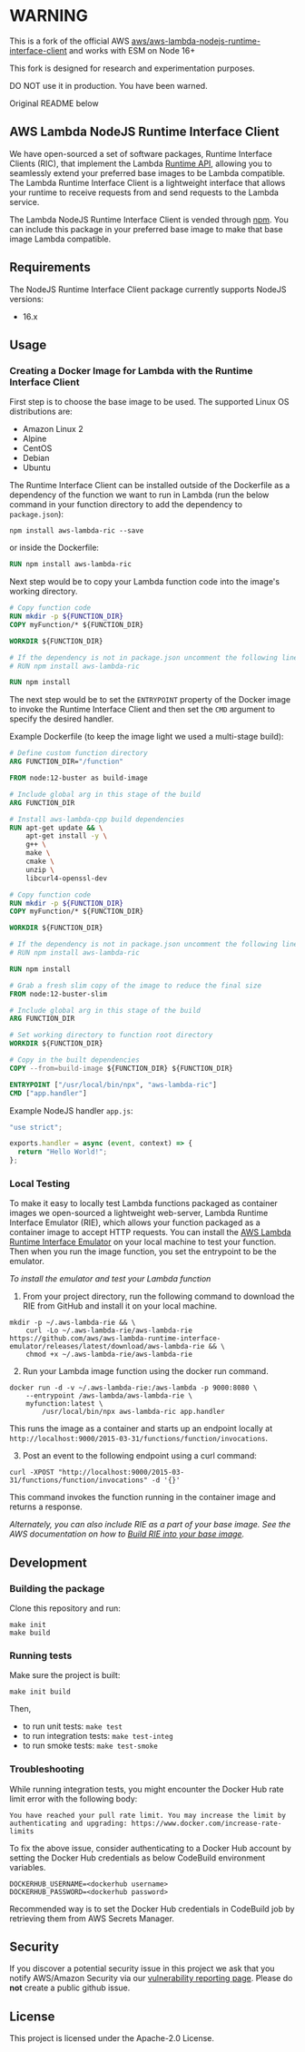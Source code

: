 # WARNING

This is a fork of the official AWS [aws/aws-lambda-nodejs-runtime-interface-client](https://github.com/aws/aws-lambda-nodejs-runtime-interface-client)
and works with ESM on Node 16+

This fork is designed for research and experimentation purposes.

DO NOT use it in production. You have been warned.

Original README below

## AWS Lambda NodeJS Runtime Interface Client

We have open-sourced a set of software packages, Runtime Interface Clients (RIC), that implement the Lambda
[Runtime API](https://docs.aws.amazon.com/lambda/latest/dg/runtimes-api.html), allowing you to seamlessly extend your preferred
base images to be Lambda compatible.
The Lambda Runtime Interface Client is a lightweight interface that allows your runtime to receive requests from and send requests to the Lambda service.

The Lambda NodeJS Runtime Interface Client is vended through [npm](https://www.npmjs.com/package/aws-lambda-ric).
You can include this package in your preferred base image to make that base image Lambda compatible.

## Requirements

The NodeJS Runtime Interface Client package currently supports NodeJS versions:

- 16.x

## Usage

### Creating a Docker Image for Lambda with the Runtime Interface Client

First step is to choose the base image to be used. The supported Linux OS distributions are:

- Amazon Linux 2
- Alpine
- CentOS
- Debian
- Ubuntu

The Runtime Interface Client can be installed outside of the Dockerfile as a dependency of the function we want to run in Lambda (run the below command in your function directory to add the dependency to `package.json`):

```shell script
npm install aws-lambda-ric --save
```

or inside the Dockerfile:

```dockerfile
RUN npm install aws-lambda-ric
```

Next step would be to copy your Lambda function code into the image's working directory.

```dockerfile
# Copy function code
RUN mkdir -p ${FUNCTION_DIR}
COPY myFunction/* ${FUNCTION_DIR}

WORKDIR ${FUNCTION_DIR}

# If the dependency is not in package.json uncomment the following line
# RUN npm install aws-lambda-ric

RUN npm install
```

The next step would be to set the `ENTRYPOINT` property of the Docker image to invoke the Runtime Interface Client and then set the `CMD` argument to specify the desired handler.

Example Dockerfile (to keep the image light we used a multi-stage build):

```dockerfile
# Define custom function directory
ARG FUNCTION_DIR="/function"

FROM node:12-buster as build-image

# Include global arg in this stage of the build
ARG FUNCTION_DIR

# Install aws-lambda-cpp build dependencies
RUN apt-get update && \
    apt-get install -y \
    g++ \
    make \
    cmake \
    unzip \
    libcurl4-openssl-dev

# Copy function code
RUN mkdir -p ${FUNCTION_DIR}
COPY myFunction/* ${FUNCTION_DIR}

WORKDIR ${FUNCTION_DIR}

# If the dependency is not in package.json uncomment the following line
# RUN npm install aws-lambda-ric

RUN npm install

# Grab a fresh slim copy of the image to reduce the final size
FROM node:12-buster-slim

# Include global arg in this stage of the build
ARG FUNCTION_DIR

# Set working directory to function root directory
WORKDIR ${FUNCTION_DIR}

# Copy in the built dependencies
COPY --from=build-image ${FUNCTION_DIR} ${FUNCTION_DIR}

ENTRYPOINT ["/usr/local/bin/npx", "aws-lambda-ric"]
CMD ["app.handler"]
```

Example NodeJS handler `app.js`:

```js
"use strict";

exports.handler = async (event, context) => {
  return "Hello World!";
};
```

### Local Testing

To make it easy to locally test Lambda functions packaged as container images we open-sourced a lightweight web-server, Lambda Runtime Interface Emulator (RIE), which allows your function packaged as a container image to accept HTTP requests. You can install the [AWS Lambda Runtime Interface Emulator](https://github.com/aws/aws-lambda-runtime-interface-emulator) on your local machine to test your function. Then when you run the image function, you set the entrypoint to be the emulator.

_To install the emulator and test your Lambda function_

1. From your project directory, run the following command to download the RIE from GitHub and install it on your local machine.

```shell script
mkdir -p ~/.aws-lambda-rie && \
    curl -Lo ~/.aws-lambda-rie/aws-lambda-rie https://github.com/aws/aws-lambda-runtime-interface-emulator/releases/latest/download/aws-lambda-rie && \
    chmod +x ~/.aws-lambda-rie/aws-lambda-rie
```

2. Run your Lambda image function using the docker run command.

```shell script
docker run -d -v ~/.aws-lambda-rie:/aws-lambda -p 9000:8080 \
    --entrypoint /aws-lambda/aws-lambda-rie \
    myfunction:latest \
        /usr/local/bin/npx aws-lambda-ric app.handler
```

This runs the image as a container and starts up an endpoint locally at `http://localhost:9000/2015-03-31/functions/function/invocations`.

3. Post an event to the following endpoint using a curl command:

```shell script
curl -XPOST "http://localhost:9000/2015-03-31/functions/function/invocations" -d '{}'
```

This command invokes the function running in the container image and returns a response.

_Alternately, you can also include RIE as a part of your base image. See the AWS documentation on how to [Build RIE into your base image](https://docs.aws.amazon.com/lambda/latest/dg/images-test.html#images-test-alternative)._

## Development

### Building the package

Clone this repository and run:

```shell script
make init
make build
```

### Running tests

Make sure the project is built:

```shell script
make init build
```

Then,

- to run unit tests: `make test`
- to run integration tests: `make test-integ`
- to run smoke tests: `make test-smoke`

### Troubleshooting

While running integration tests, you might encounter the Docker Hub rate limit error with the following body:

```
You have reached your pull rate limit. You may increase the limit by authenticating and upgrading: https://www.docker.com/increase-rate-limits
```

To fix the above issue, consider authenticating to a Docker Hub account by setting the Docker Hub credentials as below CodeBuild environment variables.

```shell script
DOCKERHUB_USERNAME=<dockerhub username>
DOCKERHUB_PASSWORD=<dockerhub password>
```

Recommended way is to set the Docker Hub credentials in CodeBuild job by retrieving them from AWS Secrets Manager.

## Security

If you discover a potential security issue in this project we ask that you notify AWS/Amazon Security via our [vulnerability reporting page](http://aws.amazon.com/security/vulnerability-reporting/). Please do **not** create a public github issue.

## License

This project is licensed under the Apache-2.0 License.

